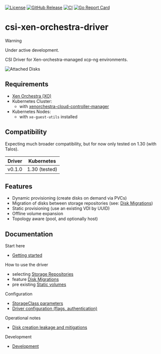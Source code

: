 
[![License](https://img.shields.io/badge/License-Apache_2.0-blue.svg)](LICENSE)
[![GitHub Release](https://img.shields.io/github/v/release/m4rCsi/csi-xen-orchestra-driver?sort=semver&display_name=release)]()
[![CI](https://github.com/m4rcsi/csi-xen-orchestra-driver/actions/workflows/ci.yml/badge.svg?branch=main)](https://github.com/m4rcsi/csi-xen-orchestra-driver/actions/workflows/ci.yml)
[![Go Report Card](https://goreportcard.com/badge/github.com/m4rcsi/csi-xen-orchestra-driver)](https://goreportcard.com/report/github.com/m4rCsi/csi-xen-orchestra-driver)

# csi-xen-orchestra-driver

> [!WARNING]
> Under active development.

CSI Driver for Xen-orchestra-managed xcp-ng environments.


![Attached Disks](docs/assets/xoa-attached-disks.png)

## Requirements
- [Xen Orchestra (XO)](https://docs.xcp-ng.org/management/manage-at-scale/xo-web-ui/)
- Kubernetes Cluster:
    - with [xenorchestra-cloud-controller-manager](https://github.com/vatesfr/xenorchestra-cloud-controller-manager/tree/main)
- Kubernetes Nodes: 
  - with `xe-guest-utils` installed

## Compatibility

Expecting much broader compatibility, but for now only tested on 1.30 (with Talos).

| Driver | Kubernetes |
| --- | --- |
| v0.1.0 | 1.30 (tested) |

## Features
- Dynamic provisioning (create disks on demand via PVCs)
- Migration of disks between storage repositories (see: [Disk Migrations](docs/disk-migrations.md))
- Static provisioning (use an existing VDI by UUID)
- Offline volume expansion
- Topology aware (pool, and optionally host)

## Documentation

Start here
- [Getting started](docs/getting-started.md)

How to use the driver
- selecting [Storage Repositories](docs/storage-repositories.md)
- feature [Disk Migrations](docs/disk-migrations.md)
- pre existing [Static volumes](docs/static.md)

Configuration
- [StorageClass parameters](docs/storage-class.md)
- [Driver configuration (flags, authentication)](docs/driver-configuration.md)

Operational notes
- [Disk creation leakage and mitigations](docs/disk-creation-leakage.md)

Development
- [Development](DEVELOPMENT.md)


